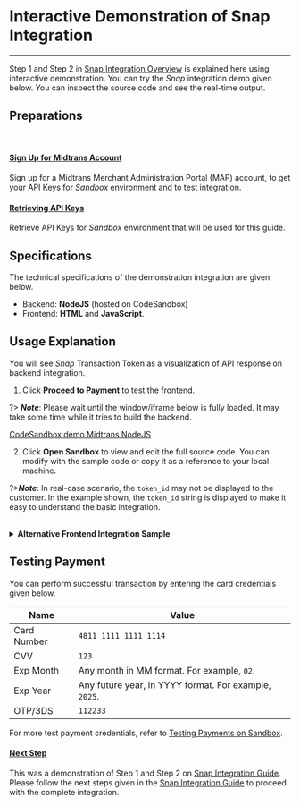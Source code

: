 # Interactive Demonstration of Snap Integration
<hr>

Step 1 and Step 2 in [Snap Integration Overview](/en/snap/overview.md) is explained here using interactive demonstration. You can try the *Snap* integration demo given below. You can inspect the source code and see the real-time output.

## Preparations
<br>
<div class="my-card">

#### [Sign Up for Midtrans Account](/en/midtrans-account/overview.md)
Sign up for a Midtrans Merchant Administration Portal (MAP) account, to get your API Keys for *Sandbox* environment and to test integration.
</div>

<div class="my-card">

#### [Retrieving API Keys](/en/midtrans-account/overview.md#retrieving-api-access-keys)
Retrieve API Keys for *Sandbox* environment that will be used for this guide.
</div>

## Specifications
The technical specifications of the demonstration integration are given below.
- Backend: **NodeJS** (hosted on CodeSandbox)
- Frontend: **HTML** and **JavaScript**.

## Usage Explanation
You will see *Snap* Transaction Token as a visualization of API response on backend integration.
1. Click **Proceed to Payment** to test the frontend.

?> ***Note***: Please wait until the window/iframe below is fully loaded. It may take some time while it tries to build the backend.

[CodeSandbox demo Midtrans NodeJS](https://codesandbox.io/embed/serene-bell-yfjjd?fontsize=14&hidenavigation=0&theme=dark ':include :type=iframe width=100% height=600px')

2. Click **Open Sandbox** to view and edit the full source code. You can modify with the sample code or copy it as a reference to your local machine.

?>***Note***: In real-case scenario, the `token_id` may not be displayed to the customer. In the example shown, the `token_id` string is displayed to make it easy to understand the basic integration.

<!-- @WIP: Doesnt work yet -->
<!-- <br>

<details>
<summary><b>Alternative Backend Integration Sample</b></summary>
<article>

A Sample backend integration hosted on RunKit is shown below. Click **Run** to run the backend code.

<script type="text/javascript">
var script = document.createElement('script');
script.src = 'https://embed.runkit.com';
script.setAttribute('data-element-id','snap-backend-demo');
</script>
</div>

</article>
</details> -->

<br>

<details>
<summary><b>Alternative Frontend Integration Sample</b></summary>
<article>

A sample frontend integration, hosted on JSFiddle is shown below.
1.  Enter the value of `snap_transaction_token` in **Snap Token** field.
2.  Click **Pay**.
3.  Click **HTML** to see the source code.

<!-- [JSFiddle demo Snap.js](https://jsfiddle.net/d4mx1gkc/11/embedded/result,html/dark ':include :type=iframe width=100% height=400px') -->

<iframe width="100%" height="750" src="//jsfiddle.net/kntfdzob/embedded/result,html/dark" allowfullscreen="allowfullscreen" allowpaymentrequest frameborder="0"></iframe>
</article>
</details>

## Testing Payment
You can perform successful transaction by entering the card credentials given below.

Name | Value
--- | ---
Card Number | `4811 1111 1111 1114`
CVV | `123`
Exp Month | Any month in MM format. For example, `02`.
Exp Year | Any future year, in YYYY format. For example, `2025`.
OTP/3DS | `112233`

For more test payment credentials, refer to [Testing Payments on Sandbox](/en/technical-reference/sandbox-test.md).

<div class="my-card">

#### [Next Step](/en/snap/integration-guide.md#_4-handling-after-payment)
This was a demonstration of Step 1 and Step 2 on [Snap Integration Guide](/en/snap/integration-guide.md#steps-for-integration). Please follow the next steps given in the [Snap Integration Guide](/en/snap/integration-guide.md#id=steps-for-integration) to proceed with the complete integration.
</div>
